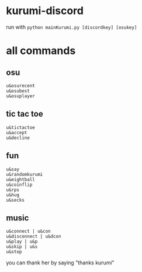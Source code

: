 # kurumi-discord

run with
`python mainKurumi.py [discordkey] [osukey]`

# all commands

## osu
```
u&osurecent
u&osubest
u&osuplayer
```

## tic tac toe
```
u&tictactoe
u&accept
u&decline
```

## fun
```
u&say
u&randomkurumi
u&eightball
u&coinflip
u&rps
u&hug
u&secks
```

## music
```
u&connect | u&con
u&disconnect | u&dcon
u&play | u&p
u&skip | u&s
u&stop
```

you can thank her by saying "thanks kurumi"